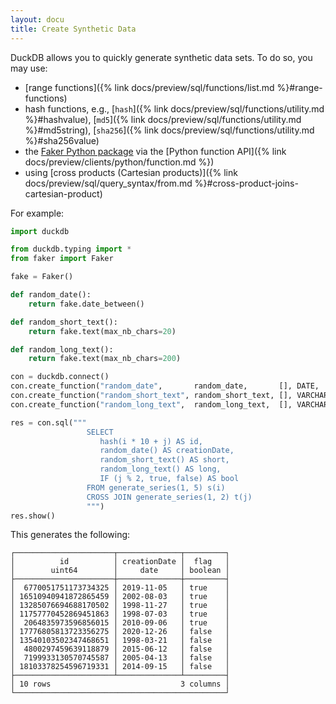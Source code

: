 ```yaml
---
layout: docu
title: Create Synthetic Data
---
```


DuckDB allows you to quickly generate synthetic data sets. To do so, you may use:

* [range functions]({% link docs/preview/sql/functions/list.md %}#range-functions)
* hash functions, e.g.,
  [`hash`]({% link docs/preview/sql/functions/utility.md %}#hashvalue),
  [`md5`]({% link docs/preview/sql/functions/utility.md %}#md5string),
  [`sha256`]({% link docs/preview/sql/functions/utility.md %}#sha256value)
* the [Faker Python package](https://faker.readthedocs.io/) via the [Python function API]({% link docs/preview/clients/python/function.md %})
* using [cross products (Cartesian products)]({% link docs/preview/sql/query_syntax/from.md %}#cross-product-joins-cartesian-product)

For example:

```python
import duckdb

from duckdb.typing import *
from faker import Faker

fake = Faker()

def random_date():
    return fake.date_between()

def random_short_text():
    return fake.text(max_nb_chars=20)

def random_long_text():
    return fake.text(max_nb_chars=200)

con = duckdb.connect()
con.create_function("random_date",       random_date,       [], DATE,    type="native", side_effects=True)
con.create_function("random_short_text", random_short_text, [], VARCHAR, type="native", side_effects=True)
con.create_function("random_long_text",  random_long_text,  [], VARCHAR, type="native", side_effects=True)

res = con.sql("""
                 SELECT
                    hash(i * 10 + j) AS id,
                    random_date() AS creationDate,
                    random_short_text() AS short,
                    random_long_text() AS long,
                    IF (j % 2, true, false) AS bool
                 FROM generate_series(1, 5) s(i)
                 CROSS JOIN generate_series(1, 2) t(j)
                 """)
res.show()
```

This generates the following:

```text
┌──────────────────────┬──────────────┬─────────┐
│          id          │ creationDate │  flag   │
│        uint64        │     date     │ boolean │
├──────────────────────┼──────────────┼─────────┤
│  6770051751173734325 │ 2019-11-05   │ true    │
│ 16510940941872865459 │ 2002-08-03   │ true    │
│ 13285076694688170502 │ 1998-11-27   │ true    │
│ 11757770452869451863 │ 1998-07-03   │ true    │
│  2064835973596856015 │ 2010-09-06   │ true    │
│ 17776805813723356275 │ 2020-12-26   │ false   │
│ 13540103502347468651 │ 1998-03-21   │ false   │
│  4800297459639118879 │ 2015-06-12   │ false   │
│  7199933130570745587 │ 2005-04-13   │ false   │
│ 18103378254596719331 │ 2014-09-15   │ false   │
├──────────────────────┴──────────────┴─────────┤
│ 10 rows                             3 columns │
└───────────────────────────────────────────────┘
```
